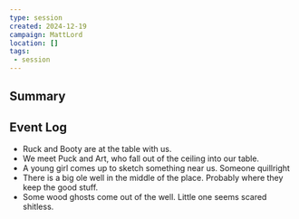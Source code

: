 ```yaml
---
type: session
created: 2024-12-19
campaign: MattLord
location: []
tags:
 - session
---
```



## Summary

## Event Log

- Ruck and Booty are at the table with us.
- We meet Puck and Art, who fall out of the ceiling into our table.
- A young girl comes up to sketch something near us. Someone quillright
- There is a big ole well in the middle of the place. Probably where they keep the good stuff.
- Some wood ghosts come out of the well. Little one seems scared shitless.


